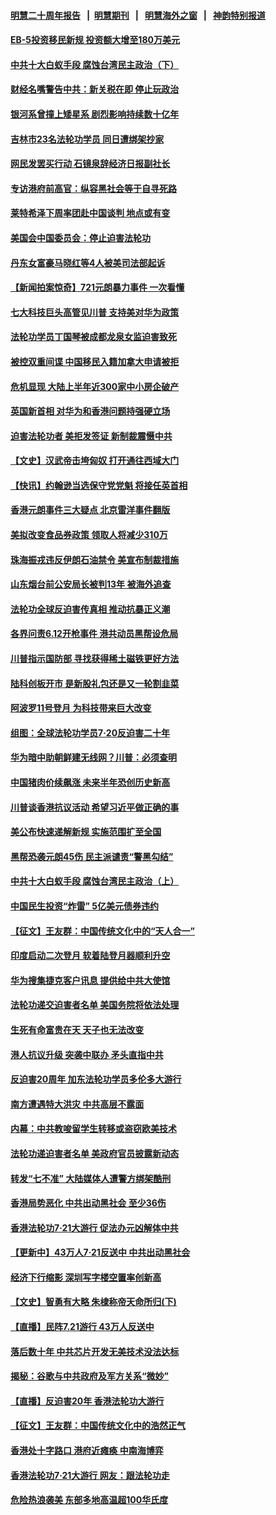 #### [明慧二十周年报告](https://github.com/gfw-breaker/mh-reports/blob/master/README.md?t=07241101) &nbsp;&nbsp;|&nbsp;&nbsp;[明慧期刊](https://github.com/gfw-breaker/mh-qikan) &nbsp;&nbsp;|&nbsp;&nbsp; [明慧海外之窗](https://github.com/gfw-breaker/mh-news/blob/master/README.md?t=07241101) &nbsp;&nbsp;|&nbsp;&nbsp; [神韵特别报道](https://github.com/gfw-breaker/mh-news/blob/master/shenyun.md?t=07241101) 

#### [EB-5投资移民新规 投资额大增至180万美元](../pages/nf4514/n11405587.md?t=07241101) 

#### [中共十大白蚁手段 腐蚀台湾民主政治（下）](../pages/nf4514/n11395692.md?t=07241101) 

#### [财经名嘴警告中共：新关税在即 停止玩政治](../pages/nf4514/n11404849.md?t=07241101) 

#### [银河系曾撞上矮星系 剧烈影响持续数十亿年](../pages/nf4514/n11405311.md?t=07241101) 

#### [吉林市23名法轮功学员 同日遭绑架抄家](../pages/nf4514/n11404879.md?t=07241101) 

#### [网民发罢买行动 石镜泉辞经济日报副社长](../pages/nf4514/n11405286.md?t=07241101) 

#### [专访港府前高官：纵容黑社会等于自寻死路](../pages/nf4514/n11405222.md?t=07241101) 

#### [莱特希泽下周率团赴中国谈判 地点或有变](../pages/nf4514/n11404802.md?t=07241101) 

#### [美国会中国委员会：停止迫害法轮功](../pages/nf4514/n11404888.md?t=07241101) 

#### [丹东女富豪马晓红等4人被美司法部起诉](../pages/nf4514/n11404808.md?t=07241101) 

#### [【新闻拍案惊奇】721元朗暴力事件 一次看懂](../pages/nf4514/n11404535.md?t=07241101) 

#### [七大科技巨头高管见川普 支持美对华为政策](../pages/nf4514/n11404494.md?t=07241101) 

#### [法轮功学员丁国琴被成都龙泉女监迫害致死](../pages/nf4514/n11401794.md?t=07241101) 

#### [被控双重间谍 中国移民入籍加拿大申请被拒](../pages/nf4514/n11404496.md?t=07241101) 

#### [危机显现 大陆上半年近300家中小房企破产](../pages/nf4514/n11404542.md?t=07241101) 

#### [英国新首相 对华为和香港问题持强硬立场](../pages/nf4514/n11404560.md?t=07241101) 

#### [迫害法轮功者 美拒发签证 新制裁震慑中共](../pages/nf4514/n11404195.md?t=07241101) 

#### [【文史】汉武帝击垮匈奴 打开通往西域大门](../pages/nf4514/n8197484.md?t=07241101) 

#### [【快讯】约翰逊当选保守党党魁 将接任英首相](../pages/nf4514/n11403894.md?t=07241101) 

#### [香港元朗事件三大疑点 北京雷洋事件翻版](../pages/nf4514/n11403965.md?t=07241101) 

#### [美拟改变食品券政策 领取人将减少310万](../pages/nf4514/n11403833.md?t=07241101) 

#### [珠海振戎违反伊朗石油禁令 美宣布制裁措施](../pages/nf4514/n11403836.md?t=07241101) 

#### [山东烟台前公安局长被判13年 被海外追查](../pages/nf4514/n11403530.md?t=07241101) 

#### [法轮功全球反迫害传真相 推动抗暴正义潮](../pages/nf4514/n11403609.md?t=07241101) 

#### [各界问责6.12开枪事件 港共动员黑帮设危局](../pages/nf4514/n11403252.md?t=07241101) 

#### [川普指示国防部 寻找获得稀土磁铁更好方法](../pages/nf4514/n11403024.md?t=07241101) 

#### [陆科创板开市 是新股礼包还是又一轮割韭菜](../pages/nf4514/n11402751.md?t=07241101) 

#### [阿波罗11号登月 为科技带来巨大改变](../pages/nf4514/n11403332.md?t=07241101) 

#### [组图：全球法轮功学员7‧20反迫害二十年](../pages/nf4514/n11390607.md?t=07241101) 

#### [华为暗中助朝鲜建无线网？川普：必须查明](../pages/nf4514/n11402747.md?t=07241101) 

#### [中国猪肉价续飙涨 未来半年恐创历史新高](../pages/nf4514/n11402522.md?t=07241101) 

#### [川普谈香港抗议活动 希望习近平做正确的事](../pages/nf4514/n11402583.md?t=07241101) 

#### [美公布快速递解新规 实施范围扩至全国](../pages/nf4514/n11402486.md?t=07241101) 

#### [黑帮恐袭元朗45伤 民主派谴责“警黑勾结”](../pages/nf4514/n11402433.md?t=07241101) 

#### [中共十大白蚁手段 腐蚀台湾民主政治（上）](../pages/nf4514/n11373964.md?t=07241101) 

#### [中国民生投资“炸雷” 5亿美元债券违约](../pages/nf4514/n11402232.md?t=07241101) 

#### [【征文】王友群：中国传统文化中的“天人合一”](../pages/nf4514/n11314261.md?t=07241101) 

#### [印度启动二次登月 软着陆登月器顺利升空](../pages/nf4514/n11402032.md?t=07241101) 

#### [华为搜集捷克客户讯息 提供给中共大使馆](../pages/nf4514/n11401742.md?t=07241101) 

#### [法轮功递交迫害者名单 美国务院将依法处理](../pages/nf4514/n11400678.md?t=07241101) 

#### [生死有命富贵在天 天子也无法改变](../pages/nf4514/n4487277.md?t=07241101) 

#### [港人抗议升级 突袭中联办 矛头直指中共](../pages/nf4514/n11401444.md?t=07241101) 

#### [反迫害20周年 加东法轮功学员多伦多大游行](../pages/nf4514/n11398568.md?t=07241101) 

#### [南方遭遇特大洪灾 中共高层不露面](../pages/nf4514/n11400440.md?t=07241101) 

#### [内幕：中共教唆留学生转移或盗窃欧美技术](../pages/nf4514/n11400375.md?t=07241101) 

#### [法轮功递迫害者名单 美政府官员披露新动态](../pages/nf4514/n11400152.md?t=07241101) 

#### [转发“七不准” 大陆媒体人遭警方绑架酷刑](../pages/nf4514/n11400066.md?t=07241101) 

#### [香港局势恶化 中共出动黑社会 至少36伤](../pages/nf4514/n11400120.md?t=07241101) 

#### [香港法轮功7·21大游行 促法办元凶解体中共](../pages/nf4514/n11400255.md?t=07241101) 

#### [【更新中】43万人7·21反送中 中共出动黑社会](../pages/nf4514/n11399023.md?t=07241101) 

#### [经济下行缩影 深圳写字楼空置率创新高](../pages/nf4514/n11399906.md?t=07241101) 

#### [【文史】智勇有大略 朱棣称帝天命所归(下)](../pages/nf4514/n7915107.md?t=07241101) 

#### [【直播】民阵7.21游行 43万人反送中](../pages/nf4514/n11391199.md?t=07241101) 

#### [落后数十年 中共芯片开发无美技术没法达标](../pages/nf4514/n11370941.md?t=07241101) 

#### [揭秘：谷歌与中共政府及军方关系“微妙”](../pages/nf4514/n11397652.md?t=07241101) 

#### [【直播】反迫害20年 香港法轮功大游行](../pages/nf4514/n11398226.md?t=07241101) 

#### [【征文】王友群：中国传统文化中的浩然正气](../pages/nf4514/n11265641.md?t=07241101) 

#### [香港处十字路口 港府近瘫痪 中南海博弈](../pages/nf4514/n11398548.md?t=07241101) 

#### [香港法轮功7·21大游行 网友：跟法轮功走](../pages/nf4514/n11398406.md?t=07241101) 

#### [危险热浪袭美 东部多地高温超100华氏度](../pages/nf4514/n11398230.md?t=07241101) 

